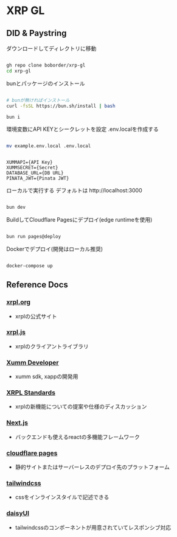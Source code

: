 # XRP GL
## DID & Paystring

ダウンロードしてディレクトリに移動

```bash

gh repo clone boborder/xrp-gl
cd xrp-gl

```

bunとパッケージのインストール

```bash

# bunが無ければインストール
curl -fsSL https://bun.sh/install | bash

bun i

```

環境変数にAPI KEYとシークレットを設定
.env.localを作成する

```bash

mv example.env.local .env.local

```

```.env.local

XUMMAPI={API Key}
XUMMSECRET={Secret}
DATABASE_URL={DB URL}
PINATA_JWT={Pinata JWT}

```

ローカルで実行する
デフォルトは http://localhost:3000

```bash

bun dev

```

BuildしてCloudflare Pagesにデプロイ(edge runtimeを使用)

```bash

bun run pages@deploy

```

Dockerでデプロイ(開発はローカル推奨)

```bash

docker-compose up

```

## Reference Docs
### [xrpl.org](https://xrpl.org/protocol-reference.html)
- xrplの公式サイト
### [xrpl.js](https://js.xrpl.org)
- xrplのクライアントライブラリ
### [Xumm Developer](https://docs.xumm.dev/)
- xumm sdk, xappの開発用
### [XRPL Standards](https://github.com/XRPLF/XRPL-Standards/discussions)
- xrplの新機能についての提案や仕様のディスカッション

### [Next.js](https://nextjs.org/docs)
- バックエンドも使えるreactの多機能フレームワーク
### [cloudflare pages](https://developers.cloudflare.com/pages/)
- 静的サイトまたはサーバーレスのデプロイ先のプラットフォーム
### [tailwindcss](https://tailwindcss.com/docs/installation)
- cssをインラインスタイルで記述できる
### [daisyUI](https://daisyui.com/components/)
- tailwindcssのコンポーネントが用意されていてレスポンシブ対応
